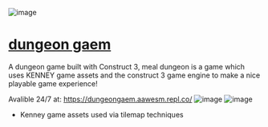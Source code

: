 ![image](https://user-images.githubusercontent.com/67384356/228085128-ef01a548-eff1-486d-a04d-1e596b411f4a.png)
# [dungeon gaem](https://mealdungeon.aawesm.repl.co/)
A dungeon game built with Construct 3, meal dungeon is a game which uses KENNEY game assets and the construct 3 game engine to make a nice playable game experience!

Avalible 24/7 at: https://dungeongaem.aawesm.repl.co/
![image](https://user-images.githubusercontent.com/67384356/228084969-f2c92426-b07c-4bdc-b35d-3a9531cbad0e.png)
![image](https://user-images.githubusercontent.com/67384356/228085026-438256e5-9058-41e7-b33f-1287308e1c85.png)

- Kenney game assets used via tilemap techniques
